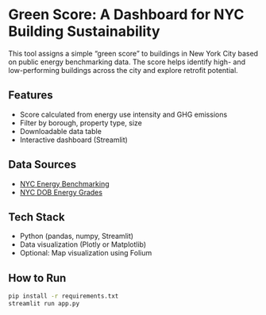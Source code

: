 # Green Score: A Dashboard for NYC Building Sustainability

This tool assigns a simple “green score” to buildings in New York City based on public energy benchmarking data. The score helps identify high- and low-performing buildings across the city and explore retrofit potential.

## Features
- Score calculated from energy use intensity and GHG emissions
- Filter by borough, property type, size
- Downloadable data table
- Interactive dashboard (Streamlit)

## Data Sources
- [NYC Energy Benchmarking](https://data.cityofnewyork.us/)
- [NYC DOB Energy Grades](https://data.cityofnewyork.us/)

## Tech Stack
- Python (pandas, numpy, Streamlit)
- Data visualization (Plotly or Matplotlib)
- Optional: Map visualization using Folium

## How to Run
```bash
pip install -r requirements.txt
streamlit run app.py

